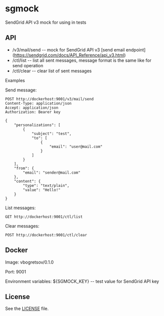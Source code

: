 # sgmock

SendGrid API v3 mock for using in tests

## API

 * /v3/mail/send -- mock for SendGrid API v3 [send email endpoint]
                    (https://sendgrid.com/docs/API_Reference/api_v3.html)
 * /ctl/list -- list all sent messages, message format is the same like for
                send operation
 * /ctl/clear -- clear list of sent messages

Examples

Send message:

```http
POST http://dockerhost:9001/v3/mail/send
Content-Type: application/json
Accept: application/json
Authorization: Bearer key

{
    "personalizations": [
        {
            "subject": "test",
            "to": [
                {
                    "email": "user@mail.com"
                }
            ]
        }
    ],
    "from": {
        "email": "sender@mail.com"
    },
    "content": {
        "type": "text/plain",
        "value": "Hello!"
    }
}
```

List messages:

```http
GET http://dockerhost:9001/ctl/list
```

Clear messages:

```http
POST http://dockerhost:9001/ctl/clear
```

## Docker

Image: vbogretsov/0.1.0

Port: 9001

Environment variables: ${SGMOCK_KEY} -- test value for SendGrid API key

## License

See the [LICENSE](https://github.com/vbogretsov/sgmock/blob/master/LICENSE) file.
